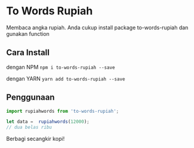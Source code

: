 # To Words Rupiah
Membaca angka rupiah. Anda cukup install package to-words-rupiah dan gunakan function 

## Cara Install
dengan NPM
`npm i to-words-rupiah --save`

dengan YARN
`yarn add to-words-rupiah --save`

## Penggunaan
```javascript-0-index.js
import rupiahwords from 'to-words-rupiah';

let data =  rupiahwords(12000);
// dua belas ribu
```

Berbagi secangkir kopi!